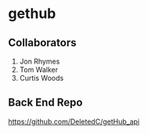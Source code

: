 # gethub

## Collaborators
1. Jon Rhymes
2. Tom Walker
3. Curtis Woods

## Back End Repo
https://github.com/DeletedC/getHub_api
